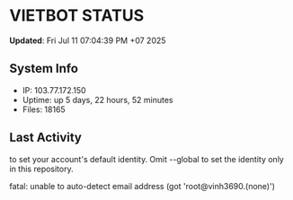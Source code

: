 # VIETBOT STATUS
**Updated**: Fri Jul 11 07:04:39 PM +07 2025

## System Info
- IP: 103.77.172.150
- Uptime: up 5 days, 22 hours, 52 minutes
- Files: 18165

## Last Activity

to set your account's default identity.
Omit --global to set the identity only in this repository.

fatal: unable to auto-detect email address (got 'root@vinh3690.(none)')
